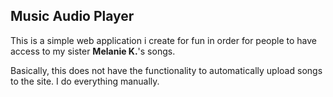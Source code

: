 ## Music Audio Player
This is a simple web application i create for fun in order for people to have access to my sister __Melanie K.__'s songs.

Basically, this does not have the functionality to automatically upload songs to the site. I do everything manually.